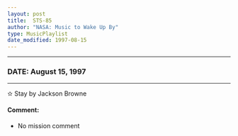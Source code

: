 ```yaml
---
layout: post
title:  STS-85
author: "NASA: Music to Wake Up By"
type: MusicPlaylist
date_modified: 1997-08-15
---
```


----
### DATE: August 15, 1997
----
✫ Stay by Jackson Browne

#### Comment:
* No mission comment

